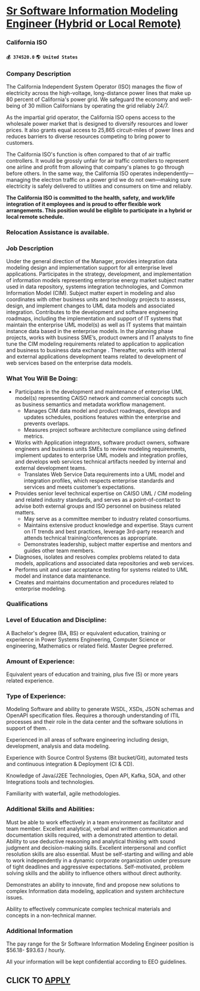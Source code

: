 # [Sr Software Information Modeling Engineer (Hybrid or Local Remote)](https://www.remotewlb.com/apply/sr-software-information-modeling-engineer-hybrid-or-local-remote)  
### California ISO  
#### `💰 374520.0` `🌎 United States`  

### Company Description

The California Independent System Operator (ISO) manages the flow of electricity across the high-voltage, long-distance power lines that make up 80 percent of California's power grid. We safeguard the economy and well-being of 30 million Californians by operating the grid reliably 24/7.

As the impartial grid operator, the California ISO opens access to the wholesale power market that is designed to diversify resources and lower prices. It also grants equal access to 25,865 circuit-miles of power lines and reduces barriers to diverse resources competing to bring power to customers.

The California ISO's function is often compared to that of air traffic controllers. It would be grossly unfair for air traffic controllers to represent one airline and profit from allowing that company's planes to go through before others. In the same way, the California ISO operates independently—managing the electron traffic on a power grid we do not own—making sure electricity is safely delivered to utilities and consumers on time and reliably.

 **The California ISO is committed to the health, safety, and work/life integration of it employees and is proud to offer flexible work arrangements. This position would be eligible to participate in a hybrid or local remote schedule.**

### Relocation Assistance is available.

### Job Description

Under the general direction of the Manager, provides integration data modeling design and implementation support for all enterprise level applications. Participates in the strategy, development, and implementation of information models representing enterprise energy market subject matter used in data repository, systems integration technologies, and Common Information Model (CIM). Subject matter expert in modeling and also coordinates with other business units and technology projects to assess, design, and implement changes to UML data models and associated integration. Contributes to the development and software engineering roadmaps, including the implementation and support of IT systems that maintain the enterprise UML model(s) as well as IT systems that maintain instance data based in the enterprise models. In the planning phase projects, works with business SME’s, product owners and IT analysts to fine tune the CIM modeling requirements related to application to application and
business to business data exchange . Thereafter, works with internal and external applications development teams related to development of web services based on the enterprise data models.

### What You Will Be Doing:

  * Participates in the development and maintenance of enterprise UML model(s) representing CAISO network and commercial concepts such as business semantics and metadata workflow management.
    * Manages CIM data model and product roadmaps, develops and updates schedules, positions features within the enterprise and prevents overlaps.
    * Measures project software architecture compliance using defined metrics.
  * Works with Application integrators, software product owners, software engineers and business units SMEs to review modeling requirements, implement updates to enterprise UML models and integration profiles, and develops web services technical artifacts needed by internal and external development teams.
    * Translates Web Service Data requirements into a UML model and integration profiles, which respects enterprise standards and services and meets customer’s expectations.
  * Provides senior level technical expertise on CAISO UML / CIM modeling and related industry standards, and serves as a point-of-contact to advise both external groups and ISO personnel on business related matters. 
    * May serve as a committee member to industry related consortiums.
    * Maintains extensive product knowledge and expertise. Stays current on IT trends and best practices, leverage 3rd-party research and attends technical training/conferences as appropriate.
    * Demonstrates leadership, subject matter expertise and mentors and guides other team members. 
  * Diagnoses, isolates and resolves complex problems related to data models, applications and associated data repositories and web services.
  * Performs unit and user acceptance testing for systems related to UML model and instance data maintenance.
  * Creates and maintains documentation and procedures related to enterprise modeling.

### Qualifications

### Level of Education and Discipline:

A Bachelor's degree (BA, BS) or equivalent education, training or experience in Power Systems Engineering, Computer Science or engineering, Mathematics or related field. Master Degree preferred.

### Amount of Experience:

Equivalent years of education and training, plus five (5) or more years related experience.

### Type of Experience:

Modeling Software and ability to generate WSDL, XSDs, JSON schemas and OpenAPI specification files. Requires a thorough understanding of ITIL processes and their role in the data center and the software solutions in support of them. .

Experienced in all areas of software engineering including design, development, analysis and data modeling.

Experience with Source Control Systems (Bit bucket/Git), automated tests and continuous integration & Deployment (CI & CD).

Knowledge of Java/J2EE Technologies, Open API, Kafka, SOA, and other Integrations tools and technologies.

Familiarity with waterfall, agile methodologies.

### Additional Skills and Abilities:

Must be able to work effectively in a team environment as facilitator and team member. Excellent analytical, verbal and written communication and documentation skills required, with a demonstrated attention to detail. Ability to use deductive reasoning and analytical thinking with sound judgment and decision-making skills. Excellent interpersonal and conflict resolution skills are also essential. Must be self-starting and willing and able to work independently in a dynamic corporate organization under pressure of tight deadlines and aggressive expectations. Self-motivated, problem solving skills and the ability to influence others without direct authority.

Demonstrates an ability to innovate, find and propose new solutions to complex Information data modeling, application and system architecture issues.

Ability to effectively communicate complex technical materials and concepts in a non-technical manner.

### Additional Information

The pay range for the Sr Software Information Modeling Engineer position is $56.18- $93.63 / hourly.

All your information will be kept confidential according to EEO guidelines.

  
## CLICK TO [APPLY](https://www.remotewlb.com/apply/sr-software-information-modeling-engineer-hybrid-or-local-remote)

